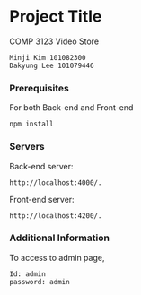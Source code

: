 # Project Title

COMP 3123 Video Store 

```
Minji Kim 101082300
Dakyung Lee 101079446
```

### Prerequisites

For both Back-end and Front-end

```
npm install
```

### Servers

 Back-end server:

```
http://localhost:4000/.
```
 Front-end server:

```
http://localhost:4200/.
```


### Additional Information

To access to admin page,
```
Id: admin
password: admin
```
